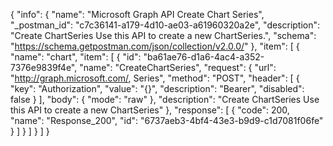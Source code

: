 {
  "info": {
    "name": "Microsoft Graph API Create Chart Series",
    "_postman_id": "c7c36141-a179-4d10-ae03-a61960320a2e",
    "description": "Create ChartSeries Use this API to create a new ChartSeries.",
    "schema": "https://schema.getpostman.com/json/collection/v2.0.0/"
  },
  "item": [
    {
      "name": "chart",
      "item": [
        {
          "id": "ba61ae76-d1a6-4ac4-a352-7376e9839f4e",
          "name": "CreateChartSeries",
          "request": {
            "url": "http://graph.microsoft.com/, Series",
            "method": "POST",
            "header": [
              {
                "key": "Authorization",
                "value": "{}",
                "description": "Bearer",
                "disabled": false
              }
            ],
            "body": {
              "mode": "raw"
            },
            "description": "Create ChartSeries Use this API to create a new ChartSeries"
          },
          "response": [
            {
              "code": 200,
              "name": "Response_200",
              "id": "6737aeb3-4bf4-43e3-b9d9-c1d7081f06fe"
            }
          ]
        }
      ]
    }
  ]
}